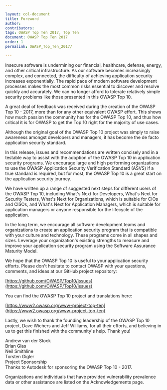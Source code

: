 ```yaml
---

layout: col-document
title: Foreword
author:
contributors:
tags: OWASP Top Ten 2017, Top Ten
document: OWASP Top Ten 2017
order: 1
permalink: OWASP_Top_Ten_2017/

---
```


Insecure software is undermining our financial, healthcare, defense, energy, and other critical infrastructure. As our software becomes increasingly complex, and connected, the difficulty of achieving application security increases exponentially. The rapid pace of modern software development processes makes the most common risks essential to discover and resolve quickly and accurately. We can no longer afford to tolerate relatively simple security problems like those presented in this OWASP Top 10.

A great deal of feedback was received during the creation of the OWASP Top 10 - 2017, more than for any other equivalent OWASP effort. This shows how much passion the community has for the OWASP Top 10, and thus how critical it is for OWASP to get the Top 10 right for the majority of use cases.

Although the original goal of the OWASP Top 10 project was simply to raise awareness amongst developers and managers, it has become the de facto application security standard. 

In this release, issues and recommendations are written concisely and in a testable way to assist with the adoption of the OWASP Top 10 in application security programs. We encourage large and high performing organizations to use the OWASP Application Security Verification Standard (ASVS) if a true standard is required, but for most, the OWASP Top 10 is a great start on the application security journey.

We have written up a range of suggested next steps for different users of the OWASP Top 10, including What's Next for Developers, What's Next for Security Testers, What's Next for Organizations, which is suitable for CIOs and CISOs, and What's Next for Application Managers, which is suitable for application managers or anyone responsible for the lifecycle of the application.

In the long term, we encourage all software development teams and organizations to create an application security program that is compatible with your culture and technology. These programs come in all shapes and sizes. Leverage your organization's existing strengths to measure and improve your application security program using the Software Assurance Maturity Model.

We hope that the OWASP Top 10 is useful to your application security efforts. Please don't hesitate to contact OWASP with your questions, comments, and ideas at our GitHub project repository:

[https://github.com/OWASP/Top10/issues](https://github.com/OWASP/Top10/issues)


You can find the OWASP Top 10 project and translations here:

[https://www2.owasp.org/www-project-top-ten](https://www2.owasp.org/www-project-top-ten)

Lastly, we wish to thank the founding leadership of the OWASP Top 10 project, Dave Wichers and Jeff Williams, for all their efforts, and believing in us to get this finished with the community's help. Thank you!

Andrew van der Stock<br>
Brian Glas<br>
Neil Smithline<br>
Torsten Gigler<br>
Project Sponsorship<br>
Thanks to Autodesk for sponsoring the OWASP Top 10 - 2017.

Organizations and individuals that have provided vulnerability prevalence data or other assistance are listed on the Acknowledgements page.
